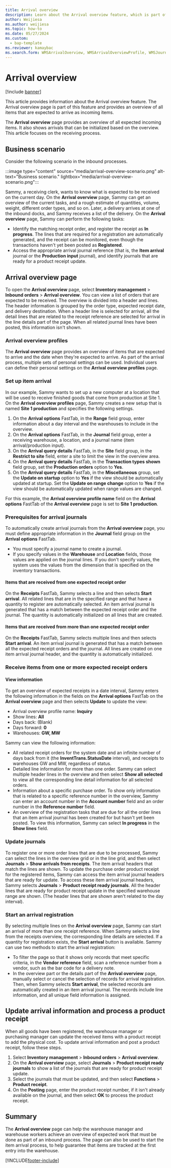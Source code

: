 ```yaml
---
title: Arrival overview
description: Learn about the Arrival overview feature, which is part of this feature and provides an overview of all items that are expected to arrive as incoming items.
author: Weijiesa
ms.author: weijiesa
ms.topic: how-to
ms.date: 05/27/2024
ms.custom:
  - bap-template
ms.reviewer: kamaybac
ms.search.form: WMSArrivalOverview, WMSArrivalOverviewProfile, WMSJournalTable
---
```


# Arrival overview

[!include [banner](../includes/banner.md)]

This article provides information about the Arrival overview feature. The Arrival overview page is part of this feature and provides an overview of all items that are expected to arrive as incoming items.

The **Arrival overview** page provides an overview of all expected incoming items. It also shows arrivals that can be initialized based on the overview. This article focuses on the receiving process.

## Business scenario

Consider the following scenario in the inbound processes.

:::image type="content" source="media/arrival-overview-scenario.png" alt-text="Business scenario." lightbox="media/arrival-overview-scenario.png":::

Sammy, a receiving clerk, wants to know what is expected to be received on the current day. On the **Arrival overview** page, Sammy can get an overview of the current tasks, and a rough estimate of quantities, volume, weight, different order types, and so on. Later, a delivery arrives at one of the inbound docks, and Sammy receives a list of the delivery. On the **Arrival overview** page, Sammy can perform the following tasks:

- Identify the matching receipt order, and register the receipt as **In progress**. The lines that are required for a registration are automatically generated, and the receipt can be monitored, even though the transactions haven't yet been posted as **Registered**.
- Access the appropriate arrival journal reference (that is, the **Item arrival** journal or the **Production input** journal), and identify journals that are ready for a product receipt update.

## Arrival overview page

To open the **Arrival overview** page, select **Inventory management** &gt; **Inbound orders** &gt; **Arrival overview**. You can view a list of orders that are expected to be received. The overview is divided into a header and lines. The header information is grouped by the order type, expected receipt date, and delivery destination. When a header line is selected for arrival, all the detail lines that are related to the receipt reference are selected for arrival in the line details part of the page. When all related journal lines have been posted, this information isn't shown.

### Arrival overview profiles

The **Arrival overview** page provides an overview of items that are expected to arrive and the date when they're expected to arrive. As part of the arrival process, multiple sets of personal settings can be used. Individual users can define their personal settings on the **Arrival overview profiles** page.

### Set up item arrival

In our example, Sammy wants to set up a new computer at a location that will be used to receive finished goods that come from production at Site 1. On the **Arrival overview profiles** page, Sammy creates a new setup that is named **Site 1 production** and specifies the following settings.

1. On the **Arrival options** FastTab, in the **Range** field group, enter information about a day interval and the warehouses to include in the overview.
1. On the **Arrival options** FastTab, in the **Journal** field group, enter a receiving warehouse, a location, and a journal name (item arrival/production input).
1. On the **Arrival query details** FastTab, in the **Site** field group, in the **Restrict to site** field, enter a site to limit the view in the overview area.
1. On the **Arrival query details** FastTab, in the **Transaction types shown** field group, set the **Production orders** option to **Yes**.
1. On the **Arrival query details** FastTab, in the **Miscellaneous** group, set the **Update on startup** option to **Yes** if the view should be automatically updated at startup. Set the **Update on range change** option to **Yes** if the view should be automatically updated when range values are changed.

For this example, the **Arrival overview profile name** field on the **Arrival options** FastTab of the **Arrival overview** page is set to **Site 1 production**.

### Prerequisites for arrival journals

To automatically create arrival journals from the **Arrival overview** page, you must define appropriate information in the **Journal** field group on the **Arrival options** FastTab.

- You must specify a journal name to create a journal.
- If you specify values in the **Warehouse** and **Location** fields, those values are applied on the journal lines. If you don't specify values, the system uses the values from the dimension that is specified on the inventory transactions.

#### Items that are received from one expected receipt order

On the **Receipts** FastTab, Sammy selects a line and then selects **Start arrival**. All related lines that are in the specified range and that have a quantity to register are automatically selected. An item arrival journal is generated that has a match between the expected receipt order and the journal. The quantity is automatically initialized on all lines that are created.

#### Items that are received from more than one expected receipt order

On the **Receipts** FastTab, Sammy selects multiple lines and then selects **Start arrival**. An item arrival journal is generated that has a match between all the expected receipt orders and the journal. All lines are created on one item arrival journal header, and the quantity is automatically initialized.

### Receive items from one or more expected receipt orders

#### View information

To get an overview of expected receipts in a date interval, Sammy enters the following information in the fields on the **Arrival options** FastTab on the **Arrival overview** page and then selects **Update** to update the view:

- Arrival overview profile name: **Inquiry**
- Show lines: **All**
- Days back: (Blank)
- Days forward: **0**
- Warehouses: **GW, MW**

Sammy can view the following information:

- All related receipt orders for the system date and an infinite number of days back from it (the **InventTrans.StatusDate** interval), and receipts to warehouses GW and MW, regardless of status.
- Detailed line information for more than one order. Sammy can select multiple header lines in the overview and then select **Show all selected** to view all the corresponding line detail information for all selected orders.
- Information about a specific purchase order. To show only information that is related to a specific reference number in the overview, Sammy can enter an account number in the **Account number** field and an order number in the **Reference number** field.
- An overview of the registration tasks that are due for all the order lines that an item arrival journal has been created for but hasn't yet been posted. To view this information, Sammy can select **In progress** in the **Show lines** field.

### Update journals

To register one or more order lines that are due to be processed, Sammy can select the lines in the overview grid or in the line grid, and then select **Journals** &gt; **Show arrivals from receipts**. The item arrival headers that match the lines are shown. To update the purchase order product receipt for the registered items, Sammy can access the item arrival journal headers that are ready for update. To access these item arrival journal headers, Sammy selects **Journals** &gt; **Product receipt ready journals**. All the header lines that are ready for product receipt update in the specified warehouse range are shown. (The header lines that are shown aren't related to the day interval).

### Start an arrival registration

By selecting multiple lines on the **Arrival overview** page, Sammy can start an arrival of more than one receipt reference. When Sammy selects a line from the receipts overview, the corresponding line details are selected. If a quantity for registration exists, the **Start arrival** button is available. Sammy can use two methods to start the arrival registration:

- To filter the page so that it shows only records that meet specific criteria, in the **Vendor reference** field, scan a reference number from a vendor, such as the bar code for a delivery note.
- In the overview part or the details part of the **Arrival overview** page, manually select or cancel the selection of records for arrival registration. Then, when Sammy selects **Start arrival**, the selected records are automatically created in an item arrival journal. The records include line information, and all unique field information is assigned.

## Update arrival information and process a product receipt

When all goods have been registered, the warehouse manager or purchasing manager can update the received items with a product receipt to add the physical cost. To update arrival information and post a product receipt, follow these steps.

1. Select **Inventory management** &gt; **Inbound orders** &gt; **Arrival overview**.
1. On the **Arrival overview** page, select **Journals** &gt; **Product receipt ready journals** to show a list of the journals that are ready for product receipt update.
1. Select the journals that must be updated, and then select **Functions** &gt; **Product receipt**.
1. On the **Posting** page, enter the product receipt number, if it isn't already available on the journal, and then select **OK** to process the product receipt.

## Summary

The **Arrival overview** page can help the warehouse manager and warehouse workers achieve an overview of expected work that must be done as part of an inbound process. The page can also be used to start the item arrival process, to help guarantee that items are tracked at the first entry into the warehouse.

[!INCLUDE[footer-include](../../includes/footer-banner.md)]
